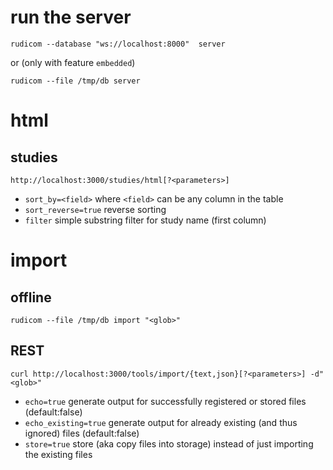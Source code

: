 # run the server

    rudicom --database "ws://localhost:8000"  server
or (only with feature `embedded`)

    rudicom --file /tmp/db server 

# html

## studies
    http://localhost:3000/studies/html[?<parameters>]
- `sort_by=<field>` where `<field>` can be any column in the table
- `sort_reverse=true` reverse sorting
- `filter` simple substring filter for study name (first column)

# import

## offline
    rudicom --file /tmp/db import "<glob>"

## REST
    curl http://localhost:3000/tools/import/{text,json}[?<parameters>] -d"<glob>"
- `echo=true` generate output for successfully registered or stored files (default:false)
- `echo_existing=true` generate output for already existing (and thus ignored) files (default:false)
- `store=true` store (aka copy files into storage) instead of just importing the existing files
